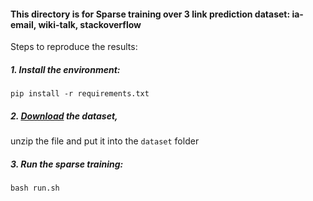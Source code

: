 #### This directory is for Sparse training over 3 link prediction dataset: ia-email, wiki-talk, stackoverflow

Steps to reproduce the results:

##### 1. Install the environment: 

`pip install -r requirements.txt`
<br />

##### 2. <a href="https://drive.google.com/file/d/1PAQrf3jKDBUFO1tUZChYkFUt13zZLlTw/view?usp=sharing" target="_blank">Download</a> the dataset,  
unzip the file and put it into the `dataset` folder

##### 3. Run the sparse training:
`bash run.sh`


